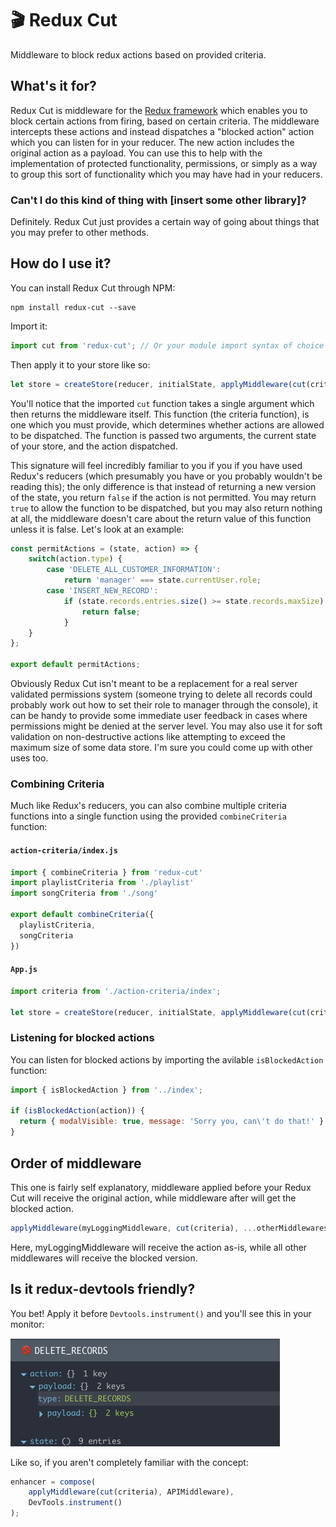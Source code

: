 # 🎬 Redux Cut
Middleware to block redux actions based on provided criteria.

## What's it for?
Redux Cut is middleware for the [Redux framework](https://github.com/reactjs/redux) which enables you to block certain actions from firing, based on certain criteria. The middleware intercepts these actions and instead dispatches a "blocked action" action which you can listen for in your reducer. The new action includes the original action as a payload. You can use this to help with the implementation of protected functionality, permissions, or simply as a way to group this sort of functionality which you may have had in your reducers.

### Can't I do this kind of thing with [insert some other library]?
Definitely. Redux Cut just provides a certain way of going about things that you may prefer to other methods.

## How do I use it?

You can install Redux Cut through NPM:

```
npm install redux-cut --save
```

Import it:

```js
import cut from 'redux-cut'; // Or your module import syntax of choice
```

Then apply it to your store like so:

```js
let store = createStore(reducer, initialState, applyMiddleware(cut(criteria), ...otherMiddlewares));
```

You'll notice that the imported `cut` function takes a single argument which then returns the middleware itself. This function (the criteria function), is one which you must provide, which determines whether actions are allowed to be dispatched. The function is passed two arguments, the current state of your store, and the action dispatched.

This signature will feel incredibly familiar to you if you if you have used Redux's reducers (which presumably you have or you probably wouldn't be reading this); the only difference is that instead of returning a new version of the state, you return `false` if the action is not permitted. You may return `true` to allow the function to be dispatched, but you may also return nothing at all, the middleware doesn't care about the return value of this function unless it is false. Let's look at an example:

```js
const permitActions = (state, action) => {
    switch(action.type) {
        case 'DELETE_ALL_CUSTOMER_INFORMATION':
            return 'manager' === state.currentUser.role;
        case 'INSERT_NEW_RECORD':
            if (state.records.entries.size() >= state.records.maxSize) {
                return false;
            }
    }
};

export default permitActions;
```

Obviously Redux Cut isn't meant to be a replacement for a real server validated permissions system (someone trying to delete all records could probably work out how to set their role to manager through the console), it can be handy to provide some immediate user feedback in cases where permissions might be denied at the server level. You may also use it for soft validation on non-destructive actions like attempting to exceed the maximum size of some data store. I'm sure you could come up with other uses too.

### Combining Criteria
Much like Redux's reducers, you can also combine multiple criteria functions into a single function using the provided `combineCriteria` function:

#### `action-criteria/index.js`
```js
import { combineCriteria } from 'redux-cut'
import playlistCriteria from './playlist'
import songCriteria from './song'

export default combineCriteria({
  playlistCriteria,
  songCriteria
})
```

#### `App.js`
```js
import criteria from './action-criteria/index';

let store = createStore(reducer, initialState, applyMiddleware(cut(criteria), ...otherMiddlewares));
```

### Listening for blocked actions
You can listen for blocked actions by importing the avilable `isBlockedAction` function:

```js
import { isBlockedAction } from '../index';

if (isBlockedAction(action)) {
  return { modalVisible: true, message: 'Sorry you, can\'t do that!' }
}
```

## Order of middleware
This one is fairly self explanatory, middleware applied before your Redux Cut will receive the original action, while middleware after will get the blocked action.

```js
applyMiddleware(myLoggingMiddleware, cut(criteria), ...otherMiddlewares));
```

Here, myLoggingMiddleware will receive the action as-is, while all other middlewares will receive the blocked version.

## Is it redux-devtools friendly?
You bet! Apply it before `Devtools.instrument()` and you'll see this in your monitor:

<img src='https://raw.githubusercontent.com/leonaves/redux-cut/26098e1bc89736c6b1f867067a2e02a384fb37ba/devtools-screenshot.png'/>

Like so, if you aren't completely familiar with the concept:

```js
enhancer = compose(
    applyMiddleware(cut(criteria), APIMiddleware),
    DevTools.instrument()
);
```
